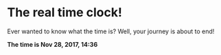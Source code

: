 # The real time clock!

Ever wanted to know what the time is? Well, your journey is about to end!

**The time is Nov 28, 2017, 14:36**